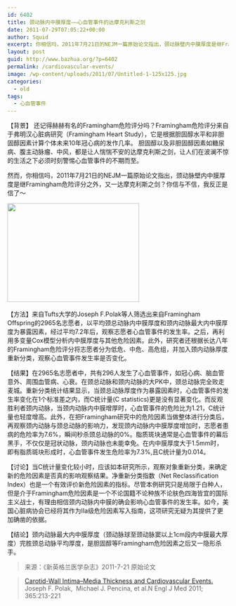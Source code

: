 ```yaml
---
id: 6402
title: 颈动脉内中膜厚度——心血管事件的达摩克利斯之剑
date: 2011-07-29T07:05:22+00:00
author: Squid
excerpt: 你相信吗，2011年7月21日的NEJM一篇原始论文指出，颈动脉壁内中膜厚度是继Framingham危险评分之外，又一达摩克利斯之剑？你信与不信，我反正是信了～
layout: post
guid: http://www.bazhua.org/?p=6402
permalink: /cardiovascular-events/
image: /wp-content/uploads/2011/07/Untitled-1-125x125.jpg
categories:
  - old
tags:
  - 心血管事件
---
```

【背景】 还记得赫赫有名的Framingham危险评分吗？Framingham危险评分来自于弗明汉心脏病研究（Framingham Heart Study），它是根据胆固醇水平和非胆固醇因素计算个体未来10年冠心病的发作几率。 胆固醇以及非胆固醇因素如糖尿病、腹主动脉瘤、中风，都是让人惴惴不安的达摩克利斯之剑，让人们在波澜不惊的生活之下必须时刻警惕心血管事件的不期而至。

然而，你相信吗，2011年7月21日的NEJM一篇原始论文指出，颈动脉壁内中膜厚度是继Framingham危险评分之外，又一达摩克利斯之剑？你信与不信，我反正是信了～

<img class="alignleft size-medium wp-image-6405" title="D4Normvesv1" src="/wp-content/uploads/2011/07/D4Normvesv1-300x225.jpg" alt="" width="300" height="225" srcset="/wp-content/uploads/2011/07/D4Normvesv1-300x225.jpg 300w, /wp-content/uploads/2011/07/D4Normvesv1-150x112.jpg 150w, /wp-content/uploads/2011/07/D4Normvesv1-80x60.jpg 80w, /wp-content/uploads/2011/07/D4Normvesv1.jpg 320w" sizes="(max-width: 300px) 100vw, 300px" />

【方法】来自Tufts大学的Joseph F.Polak等人筛选出来自Framingham Offspring的2965名志愿者，以平均颈总动脉内中膜厚度和颈内动脉最大内中膜厚度为暴露因素，经过平均7.2年后，观察志愿者心血管事件的发生率。之后，再利用多变量Cox模型分析内中膜厚度与其他危险因素。此外，研究者还根据长达八年的Framingham危险评分将志愿者分为低危、中危、高危组，并加入颈内动脉厚度重新分类，观察心血管事件发生率是否变化。

【结果】在2965名志愿者中，共有296人发生了心血管事件，如冠心病、脑血管意外、周围血管病、心衰。在颈总动脉和颈内动脉的大PK中，颈总动脉完全败走麦城。重新分类统计结果显示，当颈总动脉厚度作为暴露因素时，心血管事件的发生率变化在1个标准差之内，而C统计量(C statistics)更是没有显著变化。而反观胜利者颈内动脉，当颈内动脉内中膜增厚时，心血管事件的危险比为1.21，C统计量也轻度增高。此外，在把Framingham研究中的危险因素当做整体进行分类后，再观察颈内动脉与颈总动脉的影响力，发现颈内动脉内中膜厚度增加时，志愿者患病的危险率为7.6%，瞬间秒杀颈总动脉的0%。脂质斑块通常是心血管事件的幕后黑手，不仅仅是冠状动脉，颈内动脉也未能幸免。在内中膜厚度大于1.5mm时，即有脂质斑块形成时，心血管事件发生危险率为7.3%,且C统计量为0.014。

【讨论】当C统计量变化较小时，应该如本研究所示，观察对象重新分类，来确定新的危险因素是否真的影响观察结果。净重新分类指数（Net Reclassification Index）也是一个有效评价新危险因素的指标。尽管本例研究只是局限于白种人，但是介于Framingham危险因素是一个不论国籍不论种族不论肤色四海皆宜的国际主义战士，有理由相信颈内动脉内中膜的确会影响心血管事件的发生率。如今，美国心脏病协会已经将其作为Ⅱa级危险因素写入指南，这项研究无疑为其提供了更加确凿的依据。

【结论】颈内动脉最大内中膜厚度（颈动脉球至颈动脉窦以上1cm段内中膜最大厚度）完胜颈总动脉平均厚度，是胆固醇等Framingham危险因素之后又一隐形杀手。

> 来源：《新英格兰医学杂志》2011-7-21 原始论文
  
> [Carotid-Wall Intima–Media Thickness and Cardiovascular Events.](http://www.nejm.org/doi/full/10.1056/NEJMoa1012592) Joseph F. Polak,  Michael J. Pencina, et al.N Engl J Med 2011; 365:213-221
